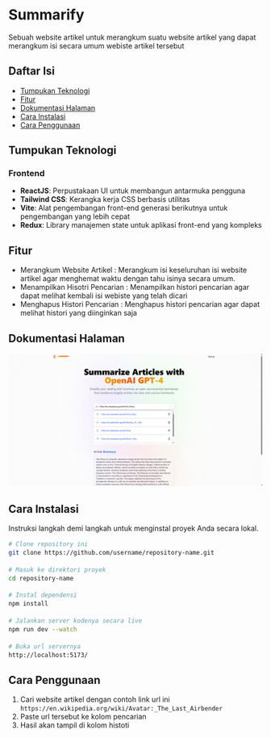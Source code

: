 # Summarify
Sebuah website artikel untuk merangkum suatu website artikel yang dapat merangkum isi secara umum webiste artikel tersebut


## Daftar Isi
- [Tumpukan Teknologi](#tumpukan-teknologi)
- [Fitur](#fitur)
- [Dokumentasi Halaman](#dokumentasi-halaman)
- [Cara Instalasi](#cara-instalasi)
- [Cara Penggunaan](#cara-penggunaan)

## Tumpukan Teknologi
### Frontend
- **ReactJS**: Perpustakaan UI untuk membangun antarmuka pengguna
- **Tailwind CSS**: Kerangka kerja CSS berbasis utilitas
- **Vite**: Alat pengembangan front-end generasi berikutnya untuk pengembangan yang lebih cepat
- **Redux**: Library manajemen state untuk aplikasi front-end yang kompleks

## Fitur
- Merangkum Website Artikel : Merangkum isi keseluruhan isi website artikel agar menghemat waktu dengan tahu isinya secara umum.
- Menampilkan Hisotri Pencarian : Menampilkan histori pencarian agar dapat melihat kembali isi webiste yang telah dicari
- Menghapus Histori Pencarian : Menghapus histori pencarian agar dapat melihat histori yang diinginkan saja

## Dokumentasi Halaman
![Dokumentasi Halaman](Dokumentasi.png)

## Cara Instalasi
Instruksi langkah demi langkah untuk menginstal proyek Anda secara lokal.

```bash
# Clone repository ini
git clone https://github.com/username/repository-name.git

# Masuk ke direktori proyek
cd repository-name

# Instal dependensi
npm install

# Jalankan server kodenya secara live
npm run dev --watch

# Buka url servernya
http://localhost:5173/

```

## Cara Penggunaan
1. Cari website artikel dengan contoh link url ini ```https://en.wikipedia.org/wiki/Avatar:_The_Last_Airbender```
2. Paste url tersebut ke kolom pencarian
3. Hasil akan tampil di kolom histoti


